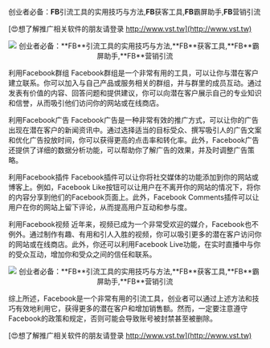 创业者必备：**FB**引流工具的实用技巧与方法,**FB**获客工具,**FB**霸屏助手,**FB**营销引流

[😍想了解推广相关软件的朋友请登录 http://www.vst.tw](http://www.vst.tw)

 <center><img src="https://vst.tw/MP4/tuiguang/png/4.png" alt="创业者必备：**FB**引流工具的实用技巧与方法,**FB**获客工具,**FB**霸屏助手,**FB**营销引流"></center>

利用Facebook群组
Facebook群组是一个非常有用的工具，可以让你与潜在客户建立联系。你可以加入与自己产品或服务相关的群组，并与群里的成员互动。通过发表有价值的内容、回答问题和提供建议，你可以向潜在客户展示自己的专业知识和信誉，从而吸引他们访问你的网站或在线商店。

利用Facebook广告
Facebook广告是一种非常有效的推广方式，可以让你的广告出现在潜在客户的新闻资讯中。通过选择适当的目标受众、撰写吸引人的广告文案和优化广告投放时间，你可以获得更高的点击率和转化率。此外，Facebook广告还提供了详细的数据分析功能，可以帮助你了解广告的效果，并及时调整广告策略。

利用Facebook插件
Facebook插件可以让你将社交媒体的功能添加到你的网站或博客上。例如，Facebook Like按钮可以让用户在不离开你的网站的情况下，将你的内容分享到他们的Facebook页面上。此外，Facebook Comments插件可以让用户在你的网站上留下评论，从而提高用户互动和参与度。

利用Facebook视频
近年来，视频已成为一个非常受欢迎的媒介，Facebook也不例外。通过制作有趣、有用和引人入胜的视频，你可以吸引更多的潜在客户访问你的网站或在线商店。此外，你还可以利用Facebook Live功能，在实时直播中与你的受众互动，增加你和受众之间的信任和联系。

 <center><img src="https://vst.tw/MP4/tuiguang/png/4.png" alt="创业者必备：**FB**引流工具的实用技巧与方法,**FB**获客工具,**FB**霸屏助手,**FB**营销引流"></center>

综上所述，Facebook是一个非常有用的引流工具，创业者可以通过上述方法和技巧有效地利用它，获得更多的潜在客户和增加销售额。然而，一定要注意遵守Facebook的政策和规定，否则可能会导致账号被封禁甚至被删除。

[😍想了解推广相关软件的朋友请登录 http://www.vst.tw](http://www.vst.tw)



